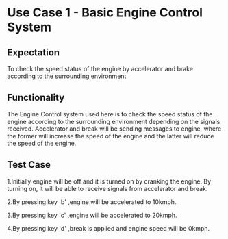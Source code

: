 
# Use Case 1 - Basic Engine Control System

## Expectation
To check the speed status of the engine by accelerator and brake according to the surrounding environment  
## Functionality
The Engine Control system used here is to check the speed status of the engine according to the surrounding environment depending on the signals received. Accelerator and break will be sending messages to engine, where the former will increase the speed of the engine and the latter will reduce the speed of the engine.

## Test Case
1.Initially engine will be off and it is turned on by cranking the engine. By turning on, it will be able to receive signals from accelerator and break.  

2.By pressing key 'b' ,engine will be accelerated to 10kmph.  

3.By pressing key 'c' ,engine will be accelerated to 20kmph.  

4.By pressing key 'd' ,break is applied and engine speed will be 0kmph.
  

